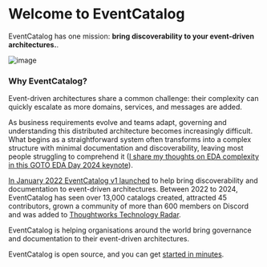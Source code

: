# Welcome to EventCatalog

EventCatalog has one mission: **bring discoverability to your event-driven architectures.**.

![image](https://github.com/event-catalog/.github/assets/3268013/e8b23a05-ae18-4f31-bf78-9b588960e61e)


### Why EventCatalog?

Event-driven architectures share a common challenge: their complexity can quickly escalate as more domains, services, and messages are added.

As business requirements evolve and teams adapt, governing and understanding this distributed architecture becomes increasingly difficult. What begins as a straightforward system often transforms into a complex structure with minimal documentation and discoverability, leaving most people struggling to comprehend it ([I share my thoughts on EDA complexity in this GOTO EDA Day 2024 keynote](https://www.youtube.com/watch?si=knTL9MABy-ubmdcs&v=VLUvfIm9wnQ&feature=youtu.be)).

[In January 2022 EventCatalog v1 launched](https://www.boyney.io/blog/2022-01-11-introducing-eventcatalog) to help bring discoverability and documentation to event-driven architectures. Between 2022 to 2024, EventCatalog has seen over 13,000 catalogs created, attracted 45 contributors, grown a community of more than 600 members on Discord and was added to [Thoughtworks Technology Radar](https://www.thoughtworks.com/en-gb/radar/tools/eventcatalog).

EventCatalog is helping organisations around the world bring governance and documentation to their event-driven architectures.

EventCatalog is open source, and you can get [started in minutes](https://eventcatalog.dev/docs/development/getting-started/installation).


